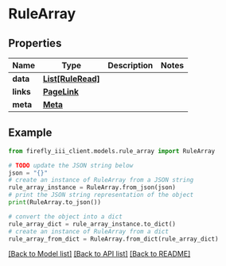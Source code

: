 # RuleArray


## Properties

Name | Type | Description | Notes
------------ | ------------- | ------------- | -------------
**data** | [**List[RuleRead]**](RuleRead.md) |  | 
**links** | [**PageLink**](PageLink.md) |  | 
**meta** | [**Meta**](Meta.md) |  | 

## Example

```python
from firefly_iii_client.models.rule_array import RuleArray

# TODO update the JSON string below
json = "{}"
# create an instance of RuleArray from a JSON string
rule_array_instance = RuleArray.from_json(json)
# print the JSON string representation of the object
print(RuleArray.to_json())

# convert the object into a dict
rule_array_dict = rule_array_instance.to_dict()
# create an instance of RuleArray from a dict
rule_array_from_dict = RuleArray.from_dict(rule_array_dict)
```
[[Back to Model list]](../README.md#documentation-for-models) [[Back to API list]](../README.md#documentation-for-api-endpoints) [[Back to README]](../README.md)


